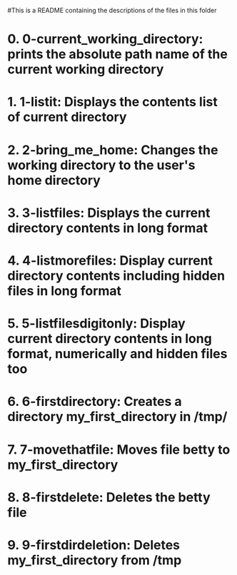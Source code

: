 #This is a README containing the descriptions of the files in this folder
# 0. 0-current_working_directory: prints the absolute path name of the current working directory
# 1. 1-listit: Displays the contents list of current directory
# 2. 2-bring_me_home: Changes the working directory to the user's home directory
# 3. 3-listfiles: Displays the current directory contents in long format
# 4. 4-listmorefiles: Display current directory contents including hidden files in long format
# 5. 5-listfilesdigitonly: Display current directory contents in long format, numerically and hidden files too
# 6. 6-firstdirectory: Creates a directory my_first_directory in /tmp/ 
# 7. 7-movethatfile: Moves file betty to my_first_directory
# 8. 8-firstdelete: Deletes the betty file
# 9. 9-firstdirdeletion: Deletes my_first_directory from /tmp

